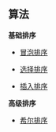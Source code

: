 ## 算法

**基础排序**

- [冒泡排序](./bubble_sort.js)

- [选择排序](./selection_sort.js)

- [插入排序](./insertion_sort.js)

**高级排序**

- [希尔排序](./shell_sort.js)